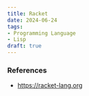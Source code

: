 ```yaml
---
title: Racket
date: 2024-06-24
tags:
- Programming Language
- Lisp
draft: true
---
```




### References
- https://racket-lang.org
